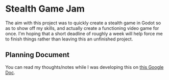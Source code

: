 # Stealth Game Jam
The aim with this project was to quickly create a stealth game in Godot so as to show off my skills, and actually create a functioning video game for once. I'm hoping that a short deadline of roughly a week will help force me to finish things rather than leaving this an unfinished project.

## Planning Document
You can read my thoughts/notes while I was developing this on [this Google Doc](https://docs.google.com/document/d/12u8G-UWCU5dTdj_DMAqFxAhvYYngE2nHEc55exBEVUo/edit?usp=sharing). 
